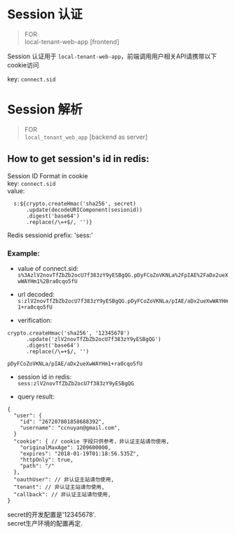 # Session 认证

>FOR  
local-tenant-web-app [frontend]  

Session 认证用于 `local-tenant-web-app`，前端调用用户相关API请携带以下cookie访问

key: `connect.sid`  

# Session 解析

>FOR  
`local_tenant_web_app` [backend as server]  

## How to get session's id in redis:

Session ID Format in cookie  
key: `connect.sid`  
value: 
```
  s:${crypto.createHmac('sha256', secret)
      .update(decodeURIComponent(sesionid))
      .digest('base64')
      .replace(/\=+$/, '')}
```

Redis sessionid prefix: 'sess:'

### Example:

* value of connect.sid:
`s%3AzlV2novTfZbZb2ocU7f383zY9yESBgQG.pDyFCoZoVKNLa%2FpIAE%2FaDx2ueXwWAYHm1%2Bra0cqo5fU`

* url decoded:
`s:zlV2novTfZbZb2ocU7f383zY9yESBgQG.pDyFCoZoVKNLa/pIAE/aDx2ueXwWAYHm1+ra0cqo5fU`

* verification:  
```
crypto.createHmac('sha256', '12345678')
      .update('zlV2novTfZbZb2ocU7f383zY9yESBgQG')
      .digest('base64')
      .replace(/\=+$/, '') 
```

`pDyFCoZoVKNLa/pIAE/aDx2ueXwWAYHm1+ra0cqo5fU`

* session id in redis:  
`sess:zlV2novTfZbZb2ocU7f383zY9yESBgQG`  

* query result:  
```
{
  "user": {
    "id": "267207801858688392",
    "username": "ccnuyan@gmail.com",
  }
  "cookie": { // cookie 字段只供参考，非认证主站请勿使用, 
    "originalMaxAge": 1209600000,
    "expires": "2018-01-19T01:18:56.535Z",
    "httpOnly": true,
    "path": "/"
  },
  "oauthUser": // 非认证主站请勿使用, 
  "tenant": // 非认证主站请勿使用, 
  "callback": // 非认证主站请勿使用, 
}
```

secret的开发配置是'12345678'.  
secret生产环境的配置再定.